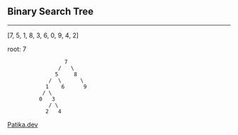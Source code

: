 ## Binary Search Tree

---
[7, 5, 1, 8, 3, 6, 0, 9, 4, 2] 

root: 7

````
                  7             
                /   \           
               5     8          
             /  \      \        
            1    6      9       
           / \                  
          0   3                 
             / \                
            2   4               
````

[Patika.dev](https://www.patika.dev/tr)